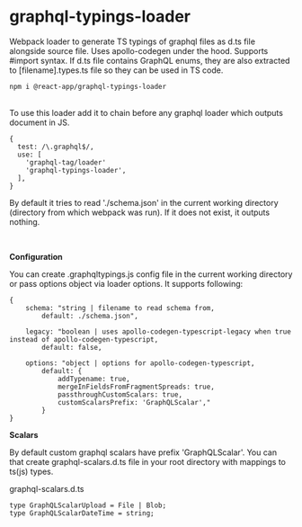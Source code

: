 # graphql-typings-loader

Webpack loader to generate TS typings of graphql files as d.ts file alongside source file. Uses apollo-codegen under the hood. Supports #import syntax. If d.ts file contains GraphQL enums, they are also extracted to [filename].types.ts file so they can be used in TS code.

```
npm i @react-app/graphql-typings-loader
```

<br />
To use this loader add it to chain before any graphql loader which outputs document in JS.


```
{
  test: /\.graphql$/,
  use: [
    'graphql-tag/loader'
    'graphql-typings-loader',
  ],
}
```

By default it tries to read './schema.json' in the current working directory (directory from which webpack was run). If it does not exist, it outputs nothing. 

<br />

**Configuration**

You can create .graphqltypings.js config file in the current working directory or pass options object via loader options. It supports following:

```
{
    schema: "string | filename to read schema from,
        default: ./schema.json",

    legacy: "boolean | uses apollo-codegen-typescript-legacy when true instead of apollo-codegen-typescript,
        default: false,

    options: "object | options for apollo-codegen-typescript,
        default: {
            addTypename: true,
            mergeInFieldsFromFragmentSpreads: true,
            passthroughCustomScalars: true,
            customScalarsPrefix: 'GraphQLScalar'," 
        }
}
```

**Scalars**

By default custom graphql scalars have prefix 'GraphQLScalar'. You can that create graphql-scalars.d.ts file in your root directory with mappings to ts(js) types. 

graphql-scalars.d.ts
```
type GraphQLScalarUpload = File | Blob; 
type GraphQLScalarDateTime = string;
```
